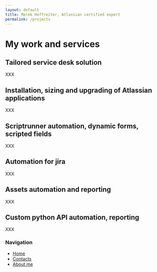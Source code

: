 ```yaml
---
layout: default
title: Marek Hoffreiter, Atlassian certified expert
permalink: /projects
---
```


# My work and services

## Tailored service desk solution
XXX

## Installation, sizing and upgrading of Atlassian applications
XXX

## Scriptrunner automation, dynamic forms, scripted fields
XXX

## Automation for jira
XXX

## Assets automation and reporting
XXX

## Custom python API automation, reporting
XXX




<div class="sidebar">
  <h3>Navigation</h3>
  <ul>
    <li><a href="/">Home</a></li>
    <li><a href="/contacts">Contacts</a></li>
    <li><a href="/about">About me</a></li>

  </ul>
</div>

